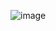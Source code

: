 <p align = "center">
  
![image](https://user-images.githubusercontent.com/125074693/218148483-d30527ef-c8c4-4415-8ec0-7924b6d60a84.png)

</p>

